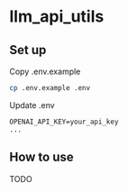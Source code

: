 # llm_api_utils

## Set up

Copy .env.example

```bash
cp .env.example .env
```

Update .env

```.env
OPENAI_API_KEY=your_api_key
...
```


## How to use

TODO
